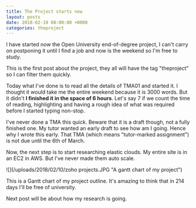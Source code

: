 ```yaml
---
title: The Project starts now
layout: posts
date: 2018-02-10 00:00:00 +0000
categories: theproject
---
```

I have started now the Open University end-of-degree project, I can't carry on postponing it until I find a job and now is the weekend so I'm free to study.

This is the first post about the project, they all will have the tag "theproject" so I can filter them quickly.

Today what I've done is to read all the details of TMA01 and started it. I thought it would take me the entire weekend because it is 3000 words. But it didn't **I finished it in the space of 6 hours**. Let's say 7 if we count the time of reading, highlighting and having a rough idea of what was required before I started typing non-stop.

I've never done a TMA this quick. Beware that it is a draft though, not a fully finished one. My tutor wanted an early draft to see how am I going. Hence why I wrote this early. That TMA (which means "tutor-marked assignment") is not due until the 6th of March.

Now, the next step is to start researching elastic clouds. My entire site is in an EC2 in AWS. But I've never made them auto scale.

![](/uploads/2018/02/10/zoho projects.JPG "A gantt chart of my project")

This is a Gantt chart of my project outline. It's amazing to think that in 214 days I'll be free of university.

Next post will be about how my research is going.
